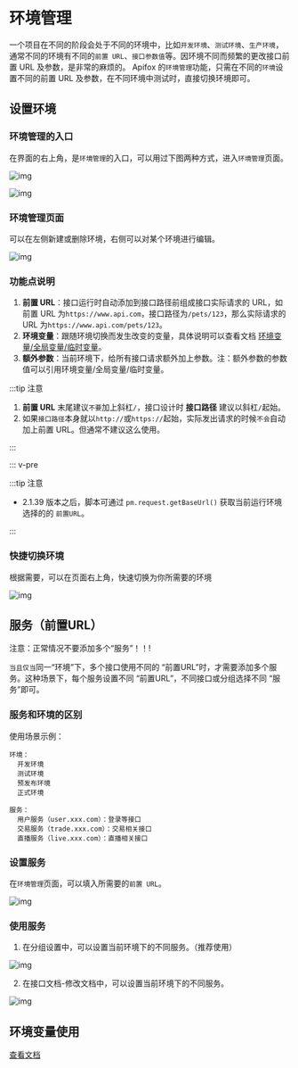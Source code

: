 # 环境管理

一个项目在不同的阶段会处于不同的环境中，比如`开发环境`、`测试环境`、`生产环境`，通常不同的环境有不同的`前置 URL`、`接口参数值`等。因环境不同而频繁的更改接口前置 URL 及参数，是非常的麻烦的。 Apifox 的`环境管理`功能，只需在不同的`环境`设置不同的前置 URL 及参数，在不同环境中测试时，直接切换环境即可。

## 设置环境
### 环境管理的入口
在界面的右上角，是`环境管理`的入口，可以用过下图两种方式，进入`环境管理`页面。

![img](../../../assets/img/environments/environments-1.png)

![img](../../../assets/img/environments/environments-2.png)

### 环境管理页面
可以在左侧新建或删除环境，右侧可以对某个环境进行编辑。

![img](../../../assets/img/environments/environments-3.png)

### 功能点说明

1. **前置 URL**：接口运行时自动添加到接口路径前组成接口实际请求的 URL，如前置 URL 为`https://www.api.com`，接口路径为`/pets/123`，那么实际请求的 URL 为`https://www.api.com/pets/123`。
2. **环境变量**：跟随环境切换而发生改变的变量，具体说明可以查看文档 [环境变量/全局变量/临时变量](../variables/)。
3. **额外参数**：当前环境下，给所有接口请求额外加上参数。注：额外参数的参数值可以引用环境变量/全局变量/临时变量。

:::tip 注意

1. **前置 URL** 末尾建议`不要`加上斜杠`/`，接口设计时 **接口路径** 建议以斜杠`/`起始。
2. 如果`接口路径`本身就以`http://`或`https://`起始，实际发出请求的时候`不会`自动加上前置 URL。但通常不建议这么使用。

:::

::: v-pre

:::tip 注意

- 2.1.39 版本之后，脚本可通过 `pm.request.getBaseUrl()` 获取当前运行环境选择的的 `前置URL`。

:::

### 快捷切换环境

根据需要，可以在页面右上角，快速切换为你所需要的环境

![img](../../../assets/img/environments/environments-4.png)



## 服务（前置URL）

注意：正常情况不要添加多个“服务”！！!

`当且仅当`同一“环境”下，多个接口使用不同的 “前置URL”时，才需要添加多个服务。这种场景下，每个服务设置不同 “前置URL”，不同接口或分组选择不同 “服务”即可。

### 服务和环境的区别

使用场景示例：

```
环境：
  开发环境
  测试环境
  预发布环境
  正式环境

服务：
  用户服务（user.xxx.com）：登录等接口
  交易服务（trade.xxx.com）：交易相关接口
  直播服务（live.xxx.com）：直播相关接口
```

### 设置服务

在`环境管理`页面，可以填入所需要的`前置 URL`。

![img](../../../assets/img/environments/environments-5.png)



### 使用服务

1. 在分组设置中，可以设置当前环境下的不同服务。（推荐使用）

![img](../../../assets/img/environments/environments-6.png)

2. 在接口文档-修改文档中，可以设置当前环境下的不同服务。

![img](../../../assets/img/environments/environments-7.png)



## 环境变量使用

[查看文档](../variables/)